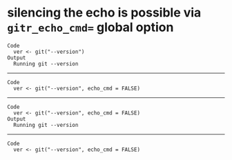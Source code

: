 # silencing the echo is possible via `gitr_echo_cmd=` global option

    Code
      ver <- git("--version")
    Output
      Running git --version 

---

    Code
      ver <- git("--version", echo_cmd = FALSE)

---

    Code
      ver <- git("--version", echo_cmd = FALSE)
    Output
      Running git --version 

---

    Code
      ver <- git("--version", echo_cmd = FALSE)

